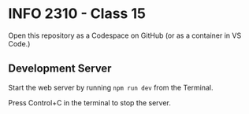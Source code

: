 # INFO 2310 - Class 15

Open this repository as a Codespace on GitHub (or as a container in VS Code.)

## Development Server

Start the web server by running `npm run dev` from the Terminal.

Press Control+C in the terminal to stop the server.
